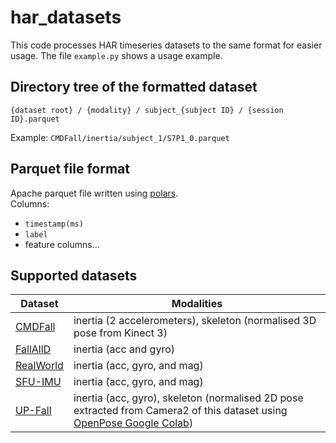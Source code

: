 # har_datasets

This code processes HAR timeseries datasets to the same format for easier usage. The file `example.py` shows a usage example.  

## Directory tree of the formatted dataset

`{dataset root} / {modality} / subject_{subject ID} / {session ID}.parquet`

Example: `CMDFall/inertia/subject_1/S7P1_0.parquet`

## Parquet file format

Apache parquet file written using [polars](https://www.pola.rs/).<br/>
Columns:

- `timestamp(ms)`
- `label`
- feature columns...

## Supported datasets

| Dataset                                                                                                                  | Modalities                                                                                                                                                                                                                                                                                                                 |
|--------------------------------------------------------------------------------------------------------------------------|----------------------------------------------------------------------------------------------------------------------------------------------------------------------------------------------------------------------------------------------------------------------------------------------------------------------------|
| [CMDFall](http://mica.edu.vn:8000/KinectData/public/)                                                                    | inertia (2 accelerometers), skeleton (normalised 3D pose from Kinect 3)                                                                                                                                                                                                                                                    |
| [FallAllD](https://ieee-dataport.org/open-access/fallalld-comprehensive-dataset-human-falls-and-activities-daily-living) | inertia (acc and gyro)                                                                                                                                                                                                                                                                                                     |
| [RealWorld](https://www.uni-mannheim.de/dws/research/projects/activity-recognition/dataset/dataset-realworld/)           | inertia (acc, gyro, and mag)                                                                                                                                                                                                                                                                                               |
| [SFU-IMU](https://www.frdr-dfdr.ca/repo/dataset/6998d4cd-bd13-4776-ae60-6d80221e0365)                                    | inertia (acc, gyro, and mag)                                                                                                                                                                                                                                                                                               |
| [UP-Fall](https://sites.google.com/up.edu.mx/har-up/)                                                                    | inertia (acc, gyro), skeleton (normalised 2D pose extracted from Camera2 of this dataset using [OpenPose Google Colab](https://github.com/CMU-Perceptual-Computing-Lab/openpose/blob/master/doc/installation/0_index.md#compiling-and-running-openpose-from-source-on-ros-docker-and-google-colab---community-based-work)) |
